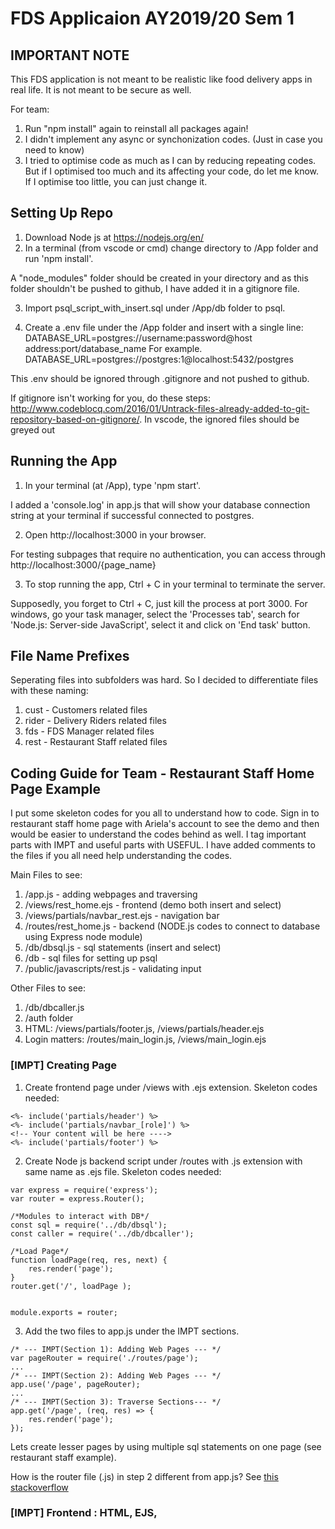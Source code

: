#  FDS Applicaion AY2019/20 Sem 1

## IMPORTANT NOTE
This FDS application is not meant to be realistic like food delivery apps in real life. It is not meant to be secure as well.

For team: 
1. Run "npm install" again to reinstall all packages again!
2. I didn't implement any async or synchonization codes. (Just in case you need to know)
3. I tried to optimise code as much as I can by reducing repeating codes. But if I optimised too much and its affecting your code, do let me know. If I optimise too little, you can just change it.

## Setting Up Repo
1. Download Node js at https://nodejs.org/en/
2. In a terminal (from vscode or cmd) change directory to /App folder and run 'npm install'.

A "node_modules" folder should be created in your directory and as this folder shouldn't be pushed to github, I have added it in a gitignore file. 

3. Import psql_script_with_insert.sql under /App/db folder to psql.

4. Create a .env file under the /App folder and insert with a single line: 
DATABASE_URL=postgres://username:password@host address:port/database_name
For example. DATABASE_URL=postgres://postgres:1@localhost:5432/postgres

This .env should be ignored through .gitignore and not pushed to github. 

If gitignore isn't working for you, do these steps: http://www.codeblocq.com/2016/01/Untrack-files-already-added-to-git-repository-based-on-gitignore/. In vscode, the ignored files should be greyed out

## Running the App
1. In your terminal (at /App), type 'npm start'. 

I added a 'console.log' in app.js that will show your database connection string at your terminal if successful connected to postgres. 

2. Open http://localhost:3000 in your browser. 

For testing subpages that require no authentication, you can access through http://localhost:3000/{page_name}

3. To stop running the app, Ctrl + C in your terminal to terminate the server. 

Supposedly, you forget to Ctrl + C, just kill the process at port 3000. For windows, go your task manager, select the 'Processes tab', search for 'Node.js: Server-side JavaScript', select it and click on 'End task' button.

## File Name Prefixes
Seperating files into subfolders was hard. So I decided to differentiate files with these naming:
1. cust - Customers related files
2. rider - Delivery Riders related files
3. fds - FDS Manager related files
4. rest - Restaurant Staff related files

## Coding Guide for Team - Restaurant Staff Home Page Example
I put some skeleton codes for you all to understand how to code. Sign in to restaurant staff home page with Ariela's account to see the demo and then would be easier to understand the codes behind as well. I tag important parts with IMPT and useful parts with USEFUL. I have added comments to the files if you all need help understanding the codes. 

Main Files to see:
1. /app.js - adding webpages and traversing
2. /views/rest_home.ejs - frontend (demo both insert and select)
3. /views/partials/navbar_rest.ejs - navigation bar
4. /routes/rest_home.js - backend (NODE.js codes to connect to database using Express node module)
5. /db/dbsql.js - sql statements (insert and select)
6. /db - sql files for setting up psql
7. /public/javascripts/rest.js - validating input

Other Files to see:
1. /db/dbcaller.js 
2. /auth folder
3. HTML: /views/partials/footer.js, /views/partials/header.ejs
4. Login matters: /routes/main_login.js, /views/main_login.ejs


### [IMPT] Creating Page

1. Create frontend page under /views with .ejs extension. Skeleton codes needed:

```
<%- include('partials/header') %>
<%- include('partials/navbar_[role]') %>
<!-- Your content will be here ---->
<%- include('partials/footer') %>
```

2. Create Node js backend script under /routes with .js extension with same name as .ejs file. Skeleton codes needed:

```
var express = require('express');
var router = express.Router();

/*Modules to interact with DB*/ 
const sql = require('../db/dbsql');
const caller = require('../db/dbcaller');

/*Load Page*/
function loadPage(req, res, next) {
	res.render('page');
}
router.get('/', loadPage );


module.exports = router;
```

3. Add the two files to app.js under the IMPT sections.

```
/* --- IMPT(Section 1): Adding Web Pages --- */
var pageRouter = require('./routes/page');
...
/* --- IMPT(Section 2): Adding Web Pages --- */
app.use('/page', pageRouter);
...
/* --- IMPT(Section 3): Traverse Sections--- */
app.get('/page', (req, res) => {
	res.render('page');
});
```

Lets create lesser pages by using multiple sql statements on one page (see restaurant staff example).

How is the router file (.js) in step 2 different from app.js? See [this stackoverflow](https://stackoverflow.com/questions/28305120/differences-between-express-router-and-app-get)

### [IMPT] Frontend : HTML, EJS, <script> javascript(js)

#### HTML and Frontend

Most of the frontend matters (things that user can see) will be using ejs (a node.js templating module) and html. Ejs stuff usually in this tag ```<%%>```.  

Usual HTML Reference (for me): Aside from stackoverflow or other code snippets website, usually I refer to this website https://www.w3schools.com/. 

E.g. Date Time Picker for your forms https://www.w3schools.com/tags/att_input_type_datetime-local.asp

#### Repeating HTML CODES 
I optimized repeating codes through [this guide](https://medium.com/@henslejoseph/ejs-partials-f6f102cb7433) by createing the /views/partials folder. Currently,
for each user role, have their individual navigation bars. 

#### Navigation Bar
Use this guide to build your own nav bar: https://www.w3schools.com/bootstrap4/bootstrap_navbar.asp

#### Styling (CSS)
All pages are  currently using Bootstrap4 css script as seen in header.ejs. I left the default
stylesheet *style.css* under public/stylesheets if required.

#### Javascript Functions
Supposedly you need to include javascript functions for frontend. You may put the codes in either way:
1. put codes in ```<script> ``` tag
2. put codes in a javascript file under public/javascripts and reference the file in your ejs file through ```<script src="javascripts/[filename].js"></script>```

Example is being shown in rest_staff.ejs.


### [IMPT] Backend: Linking to database (Node.js)

As seen in the example files under /routes folder, this is general format of query:
```
caller.query(sql.query.{query_name}, [{param1}, {param2}], (err, data) => {...});
```
1. **sql** is list of database queries from /db/dbsql.js.
2. **caller** is to execute the database query through /db/dbcaller.js.
3. Access the data you retrieved through **data.rows**

4. I implemented multiple calls to select statements on rest_home using [this guide](https://stackoverflow.com/questions/28128323/rendering-view-after-multiple-select-queries-in-express) by
calling various functions when the page loads through ```router.get('/')```

5. Node Modules related to database are pg and dotenv(for keeping database url).

6. **Session values** (e.g. user uid) can be requested though using req.user.{field_name} in your js files for the parameters of the sql statements. A list of session values can be found under /auth/init.js  

### [IMPT] SQL Select + HTML Table, SQL Insert + HTML Forms

For an easy start, use HTML Tables for select statments and HTML Forms to do insert, update, delete statements.

### [IMPT] Debugging Tip

Use **console.log** in your javascript codes (any js files) to check if your variables are taking in the correct values. i.e. console.log(variable_name)

It simply prints varaible contents in your terminal. You can use it to print notifications for youself in the terminal as well e.g. console.log("data inserted into db successfully!); 

### [USEFUL] Validation - can implement after finishing impt parts
Our database has some constraints on attributes e.g. 255 character limit for the attribut value. Like in the example files, you can implement several functions in ```<script>``` tag  to validate the user input before sending it to database.

### [USEFUL] Authentication - can implement after finishing impt parts
Authentication and login matters are user through Passport.js node module. As seen in the example files under /routes folder, ```passport.authMiddleware()``` is called
to check if a user is authorized to access a page. 

Alternatively for authentication, you can try sth like this to test authentication when page loads(not tested, but seen in Nadiah's repo)

```
router.get('/', function(req, res, next) {
	var auth = req.isAuthenticated();
	if (!req.isAuthenticated()) {
		res.redirect('/');
	}
	res.render('page');
});
```


## REFERENCES
1. App.js traverse pages: https://stackoverflow.com/questions/41322217/i-want-to-navigate-to-another-page-in-ejs-using-a-link
2. Past Sem #1: https://github.com/thisisadiyoga/cs2102_ay1819_s2
3. Past Sem #2: https://github.com/ndhuu/Restaurant-Simple-Web
4. Past Sem guide: The first code I did following the guide is in https://github.com/Xdecosee/cs2102group31/tree/backup_one









